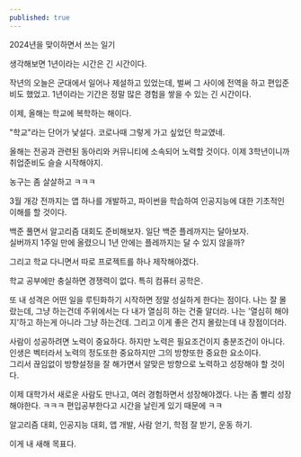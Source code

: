 ```yaml
---
published: true
---
```

2024년을 맞이하면서 쓰는 일기

생각해보면 1년이라는 시간은 긴 시간이다.

작년의 오늘은 군대에서 일어나 제설하고 있었는데, 벌써 그 사이에 전역을 하고 편입준비도 했었고. 1년이라는 기간은 정말 많은 경험을 쌓을 수 있는 긴 시간이다.

이제, 올해는 학교에 복학하는 해이다.

"학교"라는 단어가 낯설다. 코로나때 그렇게 가고 싶었던 학교였네.

올해는 전공과 관련된 동아리와 커뮤니티에 소속되어 노력할 것이다. 이제 3학년이니까 취업준비도 슬슬 시작해야지.

농구는 좀 살살하고 ㅋㅋㅋ

3월 개강 전까지는 앱 하나를 개발하고, 파이썬을 학습하여 인공지능에 대한 기초적인 이해를 할 것이다.

백준 풀면서 알고리즘 대회도 준비해보자. 일단 백준 플레까지는 달아보자.  
실버까지 1주일 만에 올렸으니 1년 안에는 플레까지는 달 수 있지 않을까?


그리고 학교 다니면서 따로 프로젝트를 하나 제작해야겠다.

학교 공부에만 충실하면 경쟁력이 없다. 특히 컴퓨터 공학은.

또 내 성격은 어떤 일을 루틴화하기 시작하면 정말 성실하게 한다는 점이다.
나는 잘 몰랐는데, 그냥 하는건데 주위에서는 다 내가 열심히 하는 건줄 알더라.
나는 '열심히 해야지'하고 하는게 아니라 그냥 하는건데. 그리고 이게 좋은 건지 몰랐는데 내 장점이더라.

사람이 성공하려면 노력이 중요하다. 하지만 노력은 필요조건이지 충분조건이 아니다. 
인생은 벡터라서 노력의 정도또한 중요하지만 그의 방향또한 중요한 요소이다.  
그리서 끊임없이 방향설정을 잘 해가면서 알맞은 방향으로 노력하고 성장해야 할 것이다.

이제 대학가서 새로운 사람도 만나고, 여러 경험하면서 성장해야겠다. 
나는 좀 빨리 성장해야한다. ㅋㅋㅋ 편입공부한다고 시간을 날린게 있기 때문에 ㅋㅋ

알고리즘 대회, 인공지능 대회, 앱 개발, 사람 얻기, 학점 잘 받기, 운동 하기.

이게 내 새해 목표다.
